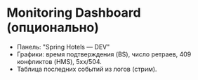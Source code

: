 # Monitoring Dashboard (опционально)
- Панель: "Spring Hotels — DEV"
- Графики: время подтверждения (BS), число ретраев, 409 конфликтов (HMS), 5xx/504.
- Таблица последних событий из логов (стрим).
